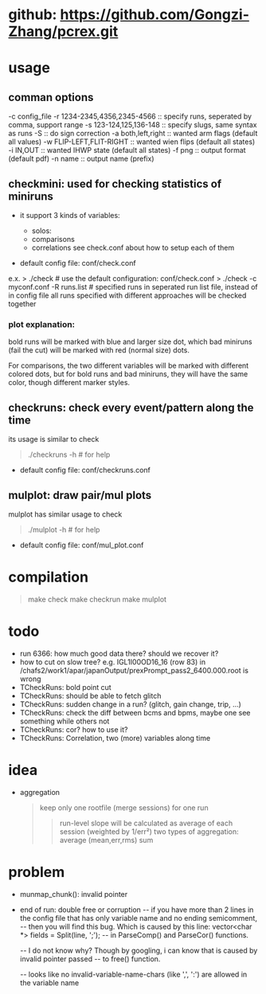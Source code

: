 # github: https://github.com/Gongzi-Zhang/pcrex.git

# usage
## comman options
  -c config_file 
  -r 1234-2345,4356,2345-4566   :: specify runs, seperated by comma, support range
  -s 123-124,125,136-148        :: specify slugs, same syntax as runs
  -S                            :: do sign correction
  -a both,left,right            :: wanted arm flags (default all values)
  -w FLIP-LEFT,FLIT-RIGHT       :: wanted wien flips (default all states)
  -i IN,OUT                     :: wanted IHWP state (default all states)
  -f png                        :: output format (default pdf)
  -n name                       :: output name (prefix)

## checkmini: used for checking statistics of miniruns
 * it support 3 kinds of variables:
    * solos: 
    * comparisons
    * correlations
    see check.conf about how to setup each of them

 * default config file: conf/check.conf

  e.x.
    > ./check   # use the default configuration: conf/check.conf
    > ./check -c myconf.conf -R runs.list   # specified runs in seperated run list file, instead of in config file
  all runs specified with different approaches will be checked together


### plot explanation:
  bold runs will be marked with blue and larger size dot, which bad miniruns (fail the cut) will be marked
  with red (normal size) dots.

  For comparisons, the two different variables will be marked with different colored dots, but for bold runs
  and bad miniruns, they will have the same color, though different marker styles.

## checkruns: check every event/pattern along the time
  its usage is similar to check
  > ./checkruns -h       # for help

 * default config file: conf/checkruns.conf

## mulplot: draw pair/mul plots 
  mulplot has similar usage to check
  > ./mulplot -h        # for help

 * default config file: conf/mul_plot.conf

## 
# compilation
  > make check
  > make checkrun
  > make mulplot


# todo
* run 6366: how much good data there? should we recover it?
* how to cut on slow tree? e.g.  IGL1I00OD16_16 (row 83) in /chafs2/work1/apar/japanOutput/prexPrompt_pass2_6400.000.root is wrong
* TCheckRuns: bold point cut
* TCheckRuns: should be able to fetch glitch
* TCheckRuns: sudden change in a run? (glitch, gain change, trip, ...)
* TCheckRuns: check the diff between bcms and bpms, maybe one see something while others not
* TCheckRuns: cor? how to use it?
* TCheckRuns: Correlation, two (more) variables along time

# idea
* aggregation
  > keep only one rootfile (merge sessions) for one run
    >> run-level slope will be calculated as average of each session (weighted by 1/err²)
  > two types of aggregation:
    >> average (mean,err,rms)
    >> sum

# problem
* munmap_chunk(): invalid pointer
* end of run: double free or corruption
  -- if you have more than 2 lines in the config file that has only variable name and no ending semicomment,
  -- then you will find this bug. Which is caused by this line:
      vector<char *> fields = Split(line, ';');
  -- in ParseComp() and ParseCor() functions.

  -- I do not know why? Though by googling, i can know that is caused by invalid pointer passed
  -- to free() function.

  -- looks like no invalid-variable-name-chars (like ',', ':') are allowed in the variable name
